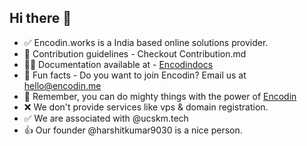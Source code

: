 ## Hi there 👋

- ✅ Encodin.works is a India based online solutions provider.
- 🌈 Contribution guidelines - Checkout Contribution.md
- 👩‍💻 Documentation available at - [Encodindocs](https://encodin.me/docs)
- 🍿 Fun facts - Do you want to join Encodin? Email us at hello@encodin.me
- 🧙 Remember, you can do mighty things with the power of [Encodin](https://encodin.works)
- ❌ We don't provide services like vps & domain registration.
- ✅ We are associated with @ucskm.tech
- 👍 Our founder @harshitkumar9030 is a nice person.
